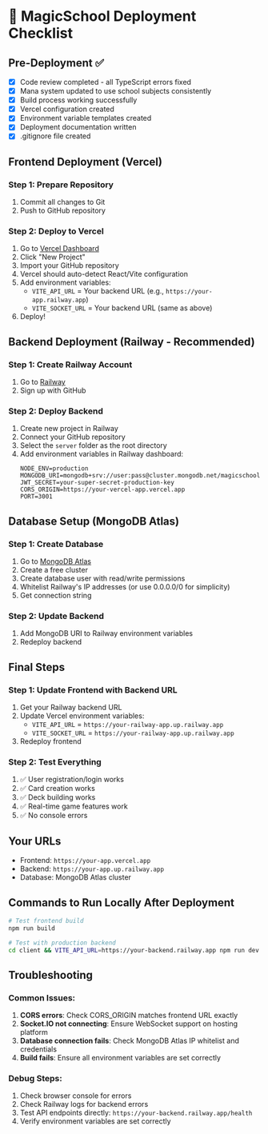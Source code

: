 # 🚀 MagicSchool Deployment Checklist

## Pre-Deployment ✅

- [x] Code review completed - all TypeScript errors fixed
- [x] Mana system updated to use school subjects consistently
- [x] Build process working successfully
- [x] Vercel configuration created
- [x] Environment variable templates created
- [x] Deployment documentation written
- [x] .gitignore file created

## Frontend Deployment (Vercel)

### Step 1: Prepare Repository
1. Commit all changes to Git
2. Push to GitHub repository

### Step 2: Deploy to Vercel
1. Go to [Vercel Dashboard](https://vercel.com/dashboard)
2. Click "New Project"
3. Import your GitHub repository
4. Vercel should auto-detect React/Vite configuration
5. Add environment variables:
   - `VITE_API_URL` = Your backend URL (e.g., `https://your-app.railway.app`)
   - `VITE_SOCKET_URL` = Your backend URL (same as above)
6. Deploy!

## Backend Deployment (Railway - Recommended)

### Step 1: Create Railway Account
1. Go to [Railway](https://railway.app/)
2. Sign up with GitHub

### Step 2: Deploy Backend
1. Create new project in Railway
2. Connect your GitHub repository
3. Select the `server` folder as the root directory
4. Add environment variables in Railway dashboard:
   ```
   NODE_ENV=production
   MONGODB_URI=mongodb+srv://user:pass@cluster.mongodb.net/magicschool
   JWT_SECRET=your-super-secret-production-key
   CORS_ORIGIN=https://your-vercel-app.vercel.app
   PORT=3001
   ```

## Database Setup (MongoDB Atlas)

### Step 1: Create Database
1. Go to [MongoDB Atlas](https://www.mongodb.com/atlas)
2. Create a free cluster
3. Create database user with read/write permissions
4. Whitelist Railway's IP addresses (or use 0.0.0.0/0 for simplicity)
5. Get connection string

### Step 2: Update Backend
1. Add MongoDB URI to Railway environment variables
2. Redeploy backend

## Final Steps

### Step 1: Update Frontend with Backend URL
1. Get your Railway backend URL
2. Update Vercel environment variables:
   - `VITE_API_URL` = `https://your-railway-app.up.railway.app`
   - `VITE_SOCKET_URL` = `https://your-railway-app.up.railway.app`
3. Redeploy frontend

### Step 2: Test Everything
1. ✅ User registration/login works
2. ✅ Card creation works
3. ✅ Deck building works
4. ✅ Real-time game features work
5. ✅ No console errors

## Your URLs
- Frontend: `https://your-app.vercel.app`
- Backend: `https://your-app.up.railway.app`
- Database: MongoDB Atlas cluster

## Commands to Run Locally After Deployment
```bash
# Test frontend build
npm run build

# Test with production backend
cd client && VITE_API_URL=https://your-backend.railway.app npm run dev
```

## Troubleshooting

### Common Issues:
1. **CORS errors**: Check CORS_ORIGIN matches frontend URL exactly
2. **Socket.IO not connecting**: Ensure WebSocket support on hosting platform
3. **Database connection fails**: Check MongoDB Atlas IP whitelist and credentials
4. **Build fails**: Ensure all environment variables are set correctly

### Debug Steps:
1. Check browser console for errors
2. Check Railway logs for backend errors
3. Test API endpoints directly: `https://your-backend.railway.app/health`
4. Verify environment variables are set correctly
